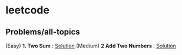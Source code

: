 # leetcode

## Problems/all-topics

(Easy) **1. Two Sum** : [Solution]()
(Medium) **2 Add Two Numbers** : [Solution]()
